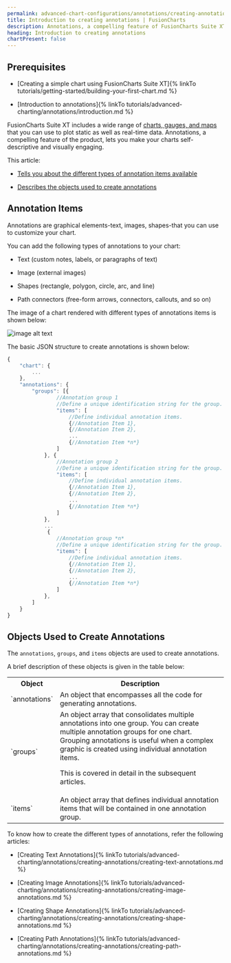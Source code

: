 ```yaml
---
permalink: advanced-chart-configurations/annotations/creating-annotations/introduction.html
title: Introduction to creating annotations | FusionCharts
description: Annotations, a compelling feature of FusionCharts Suite XT, lets you make your charts self-descriptive and visually engaging. This article, tells you about the different types of annotation items available and describes the objects used to create annotations.
heading: Introduction to creating annotations
chartPresent: false
---
```


## Prerequisites

* [Creating a simple chart using FusionCharts Suite XT]{% linkTo tutorials/getting-started/building-your-first-chart.md %}

* [Introduction to annotations]{% linkTo tutorials/advanced-charting/annotations/introduction.md %}

FusionCharts Suite XT includes a wide range of [charts, gauges, and maps](http://www.fusioncharts.com/charts/) that you can use to plot static as well as real-time data. Annotations, a compelling feature of the product, lets you make your charts self-descriptive and visually engaging.

This article:

* <a href="/advanced-chart-configurations/annotations/creating-annotations/introduction#annotation-items" class="smoth-scroll">Tells you about the different types of annotation items available</a>

* <a href="/advanced-chart-configurations/annotations/creating-annotations/introduction#objects-used-to-create-annotations" class="smoth-scroll">Describes the objects used to create annotations</a>

## Annotation Items

Annotations are graphical elements-text, images, shapes-that you can use to customize your chart.

You can add the following types of annotations to your chart:

* Text (custom notes, labels, or paragraphs of text)

* Image (external images)

* Shapes (rectangle, polygon, circle, arc, and line)

* Path connectors (free-form arrows, connectors, callouts, and so on)

The image of a chart rendered with different types of annotations items is shown below:

![image alt text](/assets/images/advanced-charting-annotations-creating-annotations-image-1.jpg)

The basic JSON structure to create annotations is shown below:

```javascript
{
    "chart": {
        ...
    },
    "annotations": {
        "groups": [{
        		//Annotation group 1
            	//Define a unique identification string for the group.
                "items": [
                	//Define individual annotation items.
                    {//Annotation Item 1},
                    {//Annotation Item 2},
                    ...
                    {//Annotation Item *n*}
                ]
            }, {
            	//Annotation group 2
            	//Define a unique identification string for the group.
                "items": [
                	//Define individual annotation items.
                	{//Annotation Item 1},
                	{//Annotation Item 2},
                	...
                    {//Annotation Item *n*}
                ]
            },
            ...
             {
            	//Annotation group *n*
            	//Define a unique identification string for the group.
                "items": [
                	//Define individual annotation items.
                    {//Annotation Item 1},
                    {//Annotation Item 2},
                    ...
                    {//Annotation Item *n*}
                ]
            },
        ]
    }
}
```

## Objects Used to Create Annotations

The `annotations`, `groups`, and `items` objects are used to create annotations.

A brief description of these objects is given in the table below:

<table>
  <tr>
    <th>Object</th>
    <th>Description</th>
  </tr>
  <tr>
    <td>`annotations`</td>
    <td>An object that encompasses all the code for generating annotations.</td>
  </tr>
  <tr>
    <td>`groups`</td>
    <td>An object array that consolidates multiple annotations into one group. You can create multiple annotation groups for one chart. Grouping annotations is useful when a complex graphic is created using individual annotation items.

This is covered in detail in the subsequent articles.</td>
  </tr>
  <tr>
    <td>`items`</td>
    <td>An object array that defines individual annotation items that will be contained in one annotation group.</td>
  </tr>
</table>


To know how to create the different types of annotations, refer the following articles:

* [Creating Text Annotations]{% linkTo tutorials/advanced-charting/annotations/creating-annotations/creating-text-annotations.md %}

* [Creating Image Annotations]{% linkTo tutorials/advanced-charting/annotations/creating-annotations/creating-image-annotations.md %}

* [Creating Shape Annotations]{% linkTo tutorials/advanced-charting/annotations/creating-annotations/creating-shape-annotations.md %}

* [Creating Path Annotations]{% linkTo tutorials/advanced-charting/annotations/creating-annotations/creating-path-annotations.md %}
